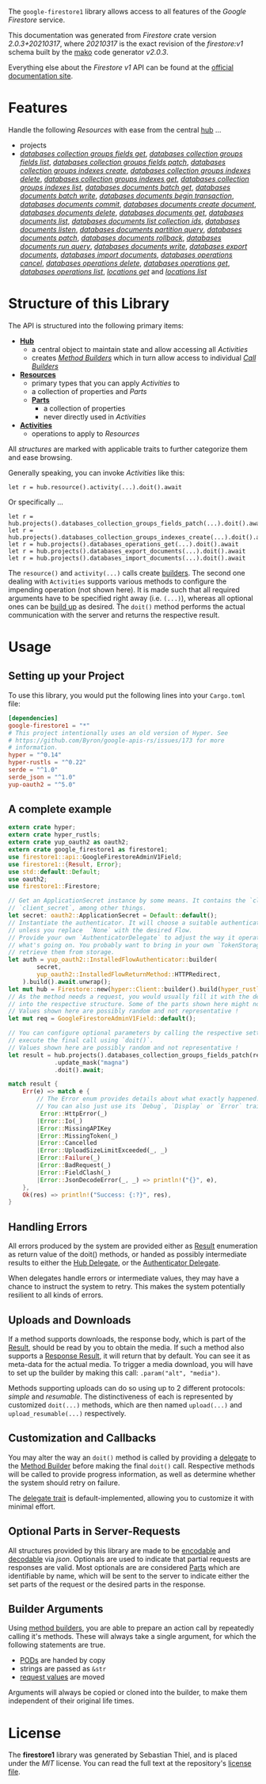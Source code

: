 <!---
DO NOT EDIT !
This file was generated automatically from 'src/mako/api/README.md.mako'
DO NOT EDIT !
-->
The `google-firestore1` library allows access to all features of the *Google Firestore* service.

This documentation was generated from *Firestore* crate version *2.0.3+20210317*, where *20210317* is the exact revision of the *firestore:v1* schema built by the [mako](http://www.makotemplates.org/) code generator *v2.0.3*.

Everything else about the *Firestore* *v1* API can be found at the
[official documentation site](https://cloud.google.com/firestore).
# Features

Handle the following *Resources* with ease from the central [hub](https://docs.rs/google-firestore1/2.0.3+20210317/google_firestore1/Firestore) ... 

* projects
 * [*databases collection groups fields get*](https://docs.rs/google-firestore1/2.0.3+20210317/google_firestore1/api::ProjectDatabaseCollectionGroupFieldGetCall), [*databases collection groups fields list*](https://docs.rs/google-firestore1/2.0.3+20210317/google_firestore1/api::ProjectDatabaseCollectionGroupFieldListCall), [*databases collection groups fields patch*](https://docs.rs/google-firestore1/2.0.3+20210317/google_firestore1/api::ProjectDatabaseCollectionGroupFieldPatchCall), [*databases collection groups indexes create*](https://docs.rs/google-firestore1/2.0.3+20210317/google_firestore1/api::ProjectDatabaseCollectionGroupIndexeCreateCall), [*databases collection groups indexes delete*](https://docs.rs/google-firestore1/2.0.3+20210317/google_firestore1/api::ProjectDatabaseCollectionGroupIndexeDeleteCall), [*databases collection groups indexes get*](https://docs.rs/google-firestore1/2.0.3+20210317/google_firestore1/api::ProjectDatabaseCollectionGroupIndexeGetCall), [*databases collection groups indexes list*](https://docs.rs/google-firestore1/2.0.3+20210317/google_firestore1/api::ProjectDatabaseCollectionGroupIndexeListCall), [*databases documents batch get*](https://docs.rs/google-firestore1/2.0.3+20210317/google_firestore1/api::ProjectDatabaseDocumentBatchGetCall), [*databases documents batch write*](https://docs.rs/google-firestore1/2.0.3+20210317/google_firestore1/api::ProjectDatabaseDocumentBatchWriteCall), [*databases documents begin transaction*](https://docs.rs/google-firestore1/2.0.3+20210317/google_firestore1/api::ProjectDatabaseDocumentBeginTransactionCall), [*databases documents commit*](https://docs.rs/google-firestore1/2.0.3+20210317/google_firestore1/api::ProjectDatabaseDocumentCommitCall), [*databases documents create document*](https://docs.rs/google-firestore1/2.0.3+20210317/google_firestore1/api::ProjectDatabaseDocumentCreateDocumentCall), [*databases documents delete*](https://docs.rs/google-firestore1/2.0.3+20210317/google_firestore1/api::ProjectDatabaseDocumentDeleteCall), [*databases documents get*](https://docs.rs/google-firestore1/2.0.3+20210317/google_firestore1/api::ProjectDatabaseDocumentGetCall), [*databases documents list*](https://docs.rs/google-firestore1/2.0.3+20210317/google_firestore1/api::ProjectDatabaseDocumentListCall), [*databases documents list collection ids*](https://docs.rs/google-firestore1/2.0.3+20210317/google_firestore1/api::ProjectDatabaseDocumentListCollectionIdCall), [*databases documents listen*](https://docs.rs/google-firestore1/2.0.3+20210317/google_firestore1/api::ProjectDatabaseDocumentListenCall), [*databases documents partition query*](https://docs.rs/google-firestore1/2.0.3+20210317/google_firestore1/api::ProjectDatabaseDocumentPartitionQueryCall), [*databases documents patch*](https://docs.rs/google-firestore1/2.0.3+20210317/google_firestore1/api::ProjectDatabaseDocumentPatchCall), [*databases documents rollback*](https://docs.rs/google-firestore1/2.0.3+20210317/google_firestore1/api::ProjectDatabaseDocumentRollbackCall), [*databases documents run query*](https://docs.rs/google-firestore1/2.0.3+20210317/google_firestore1/api::ProjectDatabaseDocumentRunQueryCall), [*databases documents write*](https://docs.rs/google-firestore1/2.0.3+20210317/google_firestore1/api::ProjectDatabaseDocumentWriteCall), [*databases export documents*](https://docs.rs/google-firestore1/2.0.3+20210317/google_firestore1/api::ProjectDatabaseExportDocumentCall), [*databases import documents*](https://docs.rs/google-firestore1/2.0.3+20210317/google_firestore1/api::ProjectDatabaseImportDocumentCall), [*databases operations cancel*](https://docs.rs/google-firestore1/2.0.3+20210317/google_firestore1/api::ProjectDatabaseOperationCancelCall), [*databases operations delete*](https://docs.rs/google-firestore1/2.0.3+20210317/google_firestore1/api::ProjectDatabaseOperationDeleteCall), [*databases operations get*](https://docs.rs/google-firestore1/2.0.3+20210317/google_firestore1/api::ProjectDatabaseOperationGetCall), [*databases operations list*](https://docs.rs/google-firestore1/2.0.3+20210317/google_firestore1/api::ProjectDatabaseOperationListCall), [*locations get*](https://docs.rs/google-firestore1/2.0.3+20210317/google_firestore1/api::ProjectLocationGetCall) and [*locations list*](https://docs.rs/google-firestore1/2.0.3+20210317/google_firestore1/api::ProjectLocationListCall)




# Structure of this Library

The API is structured into the following primary items:

* **[Hub](https://docs.rs/google-firestore1/2.0.3+20210317/google_firestore1/Firestore)**
    * a central object to maintain state and allow accessing all *Activities*
    * creates [*Method Builders*](https://docs.rs/google-firestore1/2.0.3+20210317/google_firestore1/client::MethodsBuilder) which in turn
      allow access to individual [*Call Builders*](https://docs.rs/google-firestore1/2.0.3+20210317/google_firestore1/client::CallBuilder)
* **[Resources](https://docs.rs/google-firestore1/2.0.3+20210317/google_firestore1/client::Resource)**
    * primary types that you can apply *Activities* to
    * a collection of properties and *Parts*
    * **[Parts](https://docs.rs/google-firestore1/2.0.3+20210317/google_firestore1/client::Part)**
        * a collection of properties
        * never directly used in *Activities*
* **[Activities](https://docs.rs/google-firestore1/2.0.3+20210317/google_firestore1/client::CallBuilder)**
    * operations to apply to *Resources*

All *structures* are marked with applicable traits to further categorize them and ease browsing.

Generally speaking, you can invoke *Activities* like this:

```Rust,ignore
let r = hub.resource().activity(...).doit().await
```

Or specifically ...

```ignore
let r = hub.projects().databases_collection_groups_fields_patch(...).doit().await
let r = hub.projects().databases_collection_groups_indexes_create(...).doit().await
let r = hub.projects().databases_operations_get(...).doit().await
let r = hub.projects().databases_export_documents(...).doit().await
let r = hub.projects().databases_import_documents(...).doit().await
```

The `resource()` and `activity(...)` calls create [builders][builder-pattern]. The second one dealing with `Activities` 
supports various methods to configure the impending operation (not shown here). It is made such that all required arguments have to be 
specified right away (i.e. `(...)`), whereas all optional ones can be [build up][builder-pattern] as desired.
The `doit()` method performs the actual communication with the server and returns the respective result.

# Usage

## Setting up your Project

To use this library, you would put the following lines into your `Cargo.toml` file:

```toml
[dependencies]
google-firestore1 = "*"
# This project intentionally uses an old version of Hyper. See
# https://github.com/Byron/google-apis-rs/issues/173 for more
# information.
hyper = "^0.14"
hyper-rustls = "^0.22"
serde = "^1.0"
serde_json = "^1.0"
yup-oauth2 = "^5.0"
```

## A complete example

```Rust
extern crate hyper;
extern crate hyper_rustls;
extern crate yup_oauth2 as oauth2;
extern crate google_firestore1 as firestore1;
use firestore1::api::GoogleFirestoreAdminV1Field;
use firestore1::{Result, Error};
use std::default::Default;
use oauth2;
use firestore1::Firestore;

// Get an ApplicationSecret instance by some means. It contains the `client_id` and 
// `client_secret`, among other things.
let secret: oauth2::ApplicationSecret = Default::default();
// Instantiate the authenticator. It will choose a suitable authentication flow for you, 
// unless you replace  `None` with the desired Flow.
// Provide your own `AuthenticatorDelegate` to adjust the way it operates and get feedback about 
// what's going on. You probably want to bring in your own `TokenStorage` to persist tokens and
// retrieve them from storage.
let auth = yup_oauth2::InstalledFlowAuthenticator::builder(
        secret,
        yup_oauth2::InstalledFlowReturnMethod::HTTPRedirect,
    ).build().await.unwrap();
let mut hub = Firestore::new(hyper::Client::builder().build(hyper_rustls::HttpsConnector::with_native_roots()), auth);
// As the method needs a request, you would usually fill it with the desired information
// into the respective structure. Some of the parts shown here might not be applicable !
// Values shown here are possibly random and not representative !
let mut req = GoogleFirestoreAdminV1Field::default();

// You can configure optional parameters by calling the respective setters at will, and
// execute the final call using `doit()`.
// Values shown here are possibly random and not representative !
let result = hub.projects().databases_collection_groups_fields_patch(req, "name")
             .update_mask("magna")
             .doit().await;

match result {
    Err(e) => match e {
        // The Error enum provides details about what exactly happened.
        // You can also just use its `Debug`, `Display` or `Error` traits
         Error::HttpError(_)
        |Error::Io(_)
        |Error::MissingAPIKey
        |Error::MissingToken(_)
        |Error::Cancelled
        |Error::UploadSizeLimitExceeded(_, _)
        |Error::Failure(_)
        |Error::BadRequest(_)
        |Error::FieldClash(_)
        |Error::JsonDecodeError(_, _) => println!("{}", e),
    },
    Ok(res) => println!("Success: {:?}", res),
}

```
## Handling Errors

All errors produced by the system are provided either as [Result](https://docs.rs/google-firestore1/2.0.3+20210317/google_firestore1/client::Result) enumeration as return value of
the doit() methods, or handed as possibly intermediate results to either the 
[Hub Delegate](https://docs.rs/google-firestore1/2.0.3+20210317/google_firestore1/client::Delegate), or the [Authenticator Delegate](https://docs.rs/yup-oauth2/*/yup_oauth2/trait.AuthenticatorDelegate.html).

When delegates handle errors or intermediate values, they may have a chance to instruct the system to retry. This 
makes the system potentially resilient to all kinds of errors.

## Uploads and Downloads
If a method supports downloads, the response body, which is part of the [Result](https://docs.rs/google-firestore1/2.0.3+20210317/google_firestore1/client::Result), should be
read by you to obtain the media.
If such a method also supports a [Response Result](https://docs.rs/google-firestore1/2.0.3+20210317/google_firestore1/client::ResponseResult), it will return that by default.
You can see it as meta-data for the actual media. To trigger a media download, you will have to set up the builder by making
this call: `.param("alt", "media")`.

Methods supporting uploads can do so using up to 2 different protocols: 
*simple* and *resumable*. The distinctiveness of each is represented by customized 
`doit(...)` methods, which are then named `upload(...)` and `upload_resumable(...)` respectively.

## Customization and Callbacks

You may alter the way an `doit()` method is called by providing a [delegate](https://docs.rs/google-firestore1/2.0.3+20210317/google_firestore1/client::Delegate) to the 
[Method Builder](https://docs.rs/google-firestore1/2.0.3+20210317/google_firestore1/client::CallBuilder) before making the final `doit()` call. 
Respective methods will be called to provide progress information, as well as determine whether the system should 
retry on failure.

The [delegate trait](https://docs.rs/google-firestore1/2.0.3+20210317/google_firestore1/client::Delegate) is default-implemented, allowing you to customize it with minimal effort.

## Optional Parts in Server-Requests

All structures provided by this library are made to be [encodable](https://docs.rs/google-firestore1/2.0.3+20210317/google_firestore1/client::RequestValue) and 
[decodable](https://docs.rs/google-firestore1/2.0.3+20210317/google_firestore1/client::ResponseResult) via *json*. Optionals are used to indicate that partial requests are responses 
are valid.
Most optionals are are considered [Parts](https://docs.rs/google-firestore1/2.0.3+20210317/google_firestore1/client::Part) which are identifiable by name, which will be sent to 
the server to indicate either the set parts of the request or the desired parts in the response.

## Builder Arguments

Using [method builders](https://docs.rs/google-firestore1/2.0.3+20210317/google_firestore1/client::CallBuilder), you are able to prepare an action call by repeatedly calling it's methods.
These will always take a single argument, for which the following statements are true.

* [PODs][wiki-pod] are handed by copy
* strings are passed as `&str`
* [request values](https://docs.rs/google-firestore1/2.0.3+20210317/google_firestore1/client::RequestValue) are moved

Arguments will always be copied or cloned into the builder, to make them independent of their original life times.

[wiki-pod]: http://en.wikipedia.org/wiki/Plain_old_data_structure
[builder-pattern]: http://en.wikipedia.org/wiki/Builder_pattern
[google-go-api]: https://github.com/google/google-api-go-client

# License
The **firestore1** library was generated by Sebastian Thiel, and is placed 
under the *MIT* license.
You can read the full text at the repository's [license file][repo-license].

[repo-license]: https://github.com/Byron/google-apis-rsblob/main/LICENSE.md
